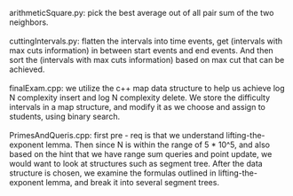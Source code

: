arithmeticSquare.py: pick the best average out of all pair sum of the two neighbors. <br /><br />
cuttingIntervals.py: flatten the intervals into time events, get (intervals with max cuts information) in between start events and end events. And then sort the (intervals with max cuts information) based on max cut that can be achieved. <br /><br />
finalExam.cpp: we utilize the c++ map data structure to help us achieve log N complexity insert and log N complexity delete. We store the difficulty intervals in a map structure, and modify it as we choose and assign to students, using binary search. <br /><br />
PrimesAndQueris.cpp: first pre - req is that we understand lifting-the-exponent lemma. Then since N is within the range of 5 * 10^5, and also based on the hint that we have range sum queries and point update, we would want to look at structures such as segment tree. After the data structure is chosen, we examine the formulas outlined in lifting-the-exponent lemma, and break it into several segment trees. <br /><br />
